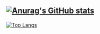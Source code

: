 [![Anurag's GitHub stats](https://github-readme-stats-git-masterrstaa-rickstaa.vercel.app/api?username=heum-ji)](https://github.com/heum-ji)
---
[![Top Langs](https://github-readme-stats.vercel.app/api/top-langs/?username=heum-ji&layout=compact)](https://github.com/anuraghazra/github-readme-stats)
